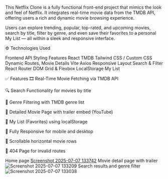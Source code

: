 This Netflix Clone is a fully functional front-end project that mimics the look and feel of Netflix. It integrates real-time movie data from the TMDB API, offering users a rich and dynamic movie browsing experience.

Users can explore trending, popular, top-rated, and upcoming movies, search by title, filter by genre, and even save their favorites to a personal My List — all within a sleek and responsive interface.

⚙️ Technologies Used

Frontend	API	Styling	Features
React	TMDB	Tailwind CSS / Custom CSS	Dynamic Routes, Movie Details
Vite	Axios	Responsive Layout	Search & Filter
React Router DOM		Grid & Flexbox	LocalStorage My List

✅ Features
🎞 Real-Time Movie Fetching via TMDB API

🔍 Search Functionality for movies by title

🎯 Genre Filtering with TMDB genre list

📄 Detailed Movie Page with trailer embed (YouTube)

📂 My List (Favorites) using localStorage

📱 Fully Responsive for mobile and desktop

🔁 Scrollable horizontal movie rows

🚫 404 Page for invalid routes

Home page
[Screenshot 2025-07-07 133742](https://github.com/user-attachments/assets/e05c2599-630e-45a9-88fa-9db730ceaf38)
Movie detail page with trailer
![Screenshot 2025-07-07 133209](https://github.com/user-attachments/assets/d7a4222b-c137-4dd5-8044-44d54bfe12c3)
Search results and genre filter
![Screenshot 2025-07-07 133038](https://github.com/user-attachments/assets/43176edf-a8a4-4c78-8461-230f0acbb081)


